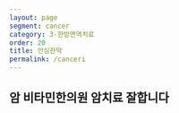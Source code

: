 ```yaml
---
layout: page
segment: cancer
category: 3-한방면역치료
order: 20
title: 안심한약
permalink: /canceri
---
```


<h2 class="content-heading">
  <strong>암</strong>
  비타민한의원 암치료 잘합니다
</h2>
